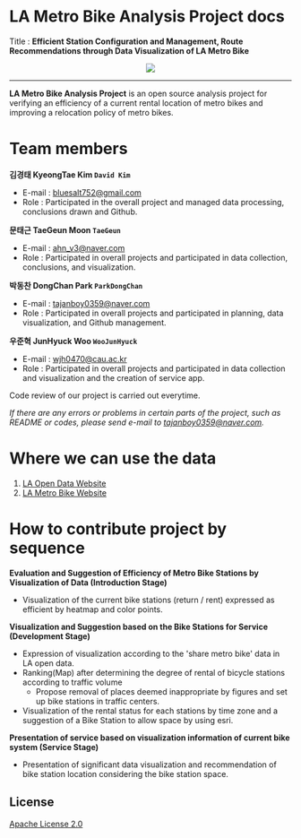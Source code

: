 # LA Metro Bike Analysis Project docs

Title : **Efficient Station Configuration and Management, Route Recommendations through Data Visualization of LA Metro Bike**
<div align="center">
  <img src="https://11ka1d3b35pv1aah0c3m9ced-wpengine.netdna-ssl.com/wp-content/themes/lametro/library/images/logo.png?v=2">
</div>

-----------------

**LA Metro Bike Analysis Project** is an open source analysis project for verifying an efficiency of a current rental location of metro bikes and improving a relocation policy of metro bikes.

# Team members

**김경태 KyeongTae Kim `David Kim `** 
- E-mail : bluesalt752@gmail.com
- Role : Participated in the overall project and managed data processing, conclusions drawn and Github.

**문태근 TaeGeun Moon `TaeGeun`**
- E-mail : ahn_v3@naver.com
- Role : Participated in overall projects and participated in data collection, conclusions, and visualization.

**박동찬 DongChan Park `ParkDongChan`**
- E-mail : tajanboy0359@naver.com
- Role : Participated in overall projects and participated in planning, data visualization, and Github management.

**우준혁 JunHyuck Woo `WooJunHyuck`**
- E-mail : wjh0470@cau.ac.kr
- Role : Participated in overall projects and participated in data collection and visualization and the creation of service app.

Code review of our project is carried out everytime.  

_If there are any errors or problems in certain parts of the project, such as README or codes, please send e-mail to tajanboy0359@naver.com._

# Where we can use the data
1. [LA Open Data Website](https://data.lacity.org/)
2. [LA Metro Bike Website](https://bikeshare.metro.net/about/data/)

# How to contribute project by sequence
**Evaluation and Suggestion of Efficiency of Metro Bike Stations by Visualization of Data (Introduction Stage)**
- Visualization of the current bike stations (return / rent) expressed as efficient by heatmap and color points.

**Visualization and Suggestion based on the Bike Stations for Service (Development Stage)**
- Expression of visualization according to the 'share metro bike' data in LA open data.
- Ranking(Map) after determining the degree of rental of bicycle stations according to traffic volume
  - Propose removal of places deemed inappropriate by figures and set up bike stations in traffic centers.
- Visualization of the rental status for each stations by time zone and a suggestion of a Bike Station to allow space by using esri.

**Presentation of service based on visualization information of current bike system (Service Stage)**
- Presentation of significant data visualization and recommendation of bike station location considering the bike station space.


## License

[Apache License 2.0](LICENSE)
